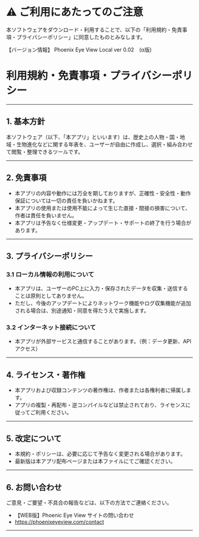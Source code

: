 # ⚠️ ご利用にあたってのご注意

本ソフトウェアをダウンロード・利用することで、以下の「利用規約・免責事項・プライバシーポリシー」に同意したものとみなします。

【バージョン情報】
Phoenix Eye View Local ver 0.02　(α版)






# 利用規約・免責事項・プライバシーポリシー

---

## 1. 基本方針

本ソフトウェア（以下、「本アプリ」といいます）は、歴史上の人物・国・地域・生物進化などに関する年表を、ユーザーが自由に作成し、選択・組み合わせて閲覧・整理できるツールです。

---

## 2. 免責事項

- 本アプリの内容や動作には万全を期しておりますが、正確性・安全性・動作保証については一切の責任を負いかねます。  
- 本アプリの使用または使用不能によって生じた直接・間接の損害について、作者は責任を負いません。  
- 本アプリは予告なく仕様変更・アップデート・サポートの終了を行う場合があります。

---

## 3. プライバシーポリシー

### 3.1 ローカル情報の利用について

- 本アプリは、ユーザーのPC上に入力・保存されたデータを収集・送信することは原則としてありません。
- ただし、今後のアップデートによりネットワーク機能やログ収集機能が追加される場合は、別途通知・同意を得たうえで実施します。

### 3.2 インターネット接続について

- 本アプリが外部サービスと通信することがあります。（例：データ更新、APIアクセス）

---

## 4. ライセンス・著作権

- 本アプリおよび収録コンテンツの著作権は、作者または各権利者に帰属します。  
- アプリの複製・再配布・逆コンパイルなどは禁止されており、ライセンスに従ってご利用ください。

---

## 5. 改定について

- 本規約・ポリシーは、必要に応じて予告なく変更される場合があります。  
- 最新版は本アプリ配布ページまたは本ファイルにてご確認ください。

---

## 6. お問い合わせ

ご意見・ご要望・不具合の報告などは、以下の方法でご連絡ください。

- 【WEB版】Phoenic Eye View サイトの問い合わせ
- https://phoenixeyeview.com/contact

---

